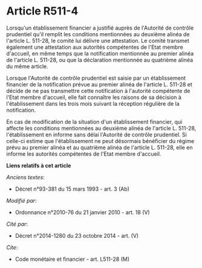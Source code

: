 # Article R511-4

Lorsqu'un établissement financier a justifié auprès de l'Autorité de contrôle prudentiel qu'il remplit les conditions
mentionnées au deuxième alinéa de l'article L. 511-28, le comité lui délivre une attestation. Le comité transmet également
une attestation aux autorités compétentes de l'Etat membre d'accueil, en même temps que la notification mentionnée au premier
alinéa de l'article L. 511-28, ou que la déclaration mentionnée au quatrième alinéa du même article.

Lorsque l'Autorité de contrôle prudentiel est saisie par un établissement financier de la notification prévue au premier
alinéa de l'article L. 511-28 et décide de ne pas transmettre cette notification à l'autorité compétente de l'Etat membre
d'accueil, elle fait connaître les raisons de sa décision à l'établissement dans les trois mois suivant la réception
régulière de la notification.

En cas de modification de la situation d'un établissement financier, qui affecte les conditions mentionnées au deuxième
alinéa de l'article L. 511-28, l'établissement en informe sans délai l'Autorité de contrôle prudentiel. Si celle-ci estime
que l'établissement ne peut désormais bénéficier du régime prévu au premier alinéa et au quatrième alinéa de l'article L.
511-28, elle en informe les autorités compétentes de l'Etat membre d'accueil.

**Liens relatifs à cet article**

_Anciens textes_:

  - Décret n°93-381 du 15 mars 1993 - art. 3 (Ab)

_Modifié par_:

  - Ordonnance n°2010-76 du 21 janvier 2010 - art. 18 (V)

_Cité par_:

  - Décret n°2014-1280 du 23 octobre 2014 - art. (V)

_Cite_:

  - Code monétaire et financier - art. L511-28 (M)
